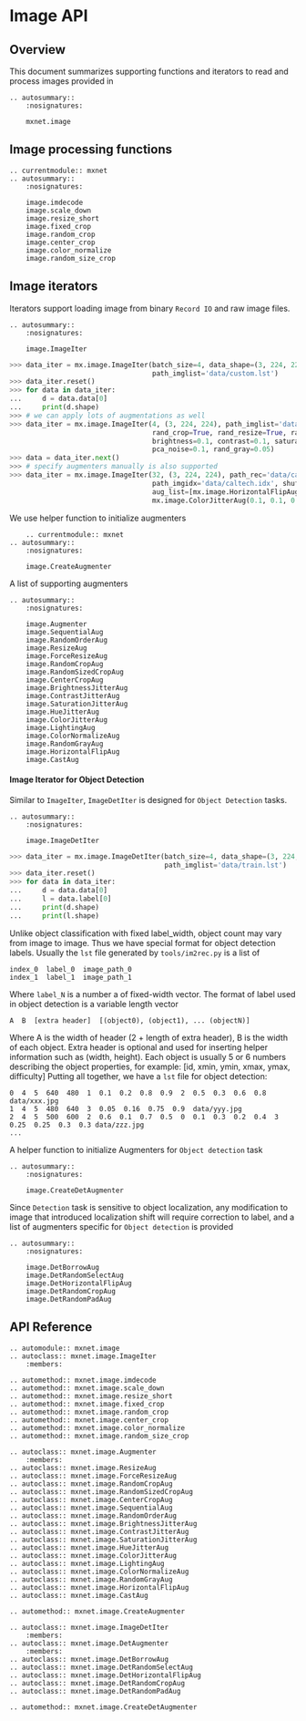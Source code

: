 # Image API

## Overview
This document summarizes supporting functions and iterators to read and process
images provided in
```eval_rst
.. autosummary::
    :nosignatures:

    mxnet.image
```

## Image processing functions
```eval_rst
.. currentmodule:: mxnet
.. autosummary::
    :nosignatures:

    image.imdecode
    image.scale_down
    image.resize_short
    image.fixed_crop
    image.random_crop
    image.center_crop
    image.color_normalize
    image.random_size_crop
```    

## Image iterators
Iterators support loading image from binary `Record IO` and raw image files.
```eval_rst
.. autosummary::
    :nosignatures:

    image.ImageIter
```
```python
>>> data_iter = mx.image.ImageIter(batch_size=4, data_shape=(3, 224, 224), label_width=1,
                                   path_imglist='data/custom.lst')
>>> data_iter.reset()
>>> for data in data_iter:
...     d = data.data[0]
...     print(d.shape)
>>> # we can apply lots of augmentations as well
>>> data_iter = mx.image.ImageIter(4, (3, 224, 224), path_imglist='data/custom.lst',
                                   rand_crop=True, rand_resize=True, rand_mirror=True, mean=True,
                                   brightness=0.1, contrast=0.1, saturation=0.1, hue=0.1,
                                   pca_noise=0.1, rand_gray=0.05)
>>> data = data_iter.next()
>>> # specify augmenters manually is also supported
>>> data_iter = mx.image.ImageIter(32, (3, 224, 224), path_rec='data/caltech.rec',
                                   path_imgidx='data/caltech.idx', shuffle=True,
                                   aug_list=[mx.image.HorizontalFlipAug(0.5),
                                   mx.image.ColorJitterAug(0.1, 0.1, 0.1)])
```

We use helper function to initialize augmenters
```eval_rst
    .. currentmodule:: mxnet
.. autosummary::
    :nosignatures:

    image.CreateAugmenter
```

A list of supporting augmenters
```eval_rst
.. autosummary::
    :nosignatures:

    image.Augmenter
    image.SequentialAug
    image.RandomOrderAug
    image.ResizeAug
    image.ForceResizeAug
    image.RandomCropAug
    image.RandomSizedCropAug
    image.CenterCropAug
    image.BrightnessJitterAug
    image.ContrastJitterAug
    image.SaturationJitterAug
    image.HueJitterAug
    image.ColorJitterAug
    image.LightingAug
    image.ColorNormalizeAug
    image.RandomGrayAug
    image.HorizontalFlipAug
    image.CastAug
```

#### Image Iterator for Object Detection
Similar to `ImageIter`, `ImageDetIter` is designed for `Object Detection` tasks.
```eval_rst
.. autosummary::
    :nosignatures:

    image.ImageDetIter
```

```python
>>> data_iter = mx.image.ImageDetIter(batch_size=4, data_shape=(3, 224, 224),
                                      path_imglist='data/train.lst')
>>> data_iter.reset()
>>> for data in data_iter:
...     d = data.data[0]
...     l = data.label[0]
...     print(d.shape)
...     print(l.shape)
```

Unlike object classification with fixed label_width, object count may vary from
image to image. Thus we have special format for object detection labels.
Usually the `lst` file generated by `tools/im2rec.py` is a list of
```
index_0  label_0  image_path_0
index_1  label_1  image_path_1
```
Where `label_N` is a number a of fixed-width vector.
The format of label used in object detection is a variable length vector
```
A  B  [extra header]  [(object0), (object1), ... (objectN)]
```
Where A is the width of header (2 + length of extra header), B is the width of each object.
Extra header is optional and used for inserting helper information such as (width, height).
Each object is usually 5 or 6 numbers describing the object properties, for example:
[id, xmin, ymin, xmax, ymax, difficulty]
Putting all together, we have a `lst` file for object detection:
```
0  4  5  640  480  1  0.1  0.2  0.8  0.9  2  0.5  0.3  0.6  0.8  data/xxx.jpg
1  4  5  480  640  3  0.05  0.16  0.75  0.9  data/yyy.jpg
2  4  5  500  600  2  0.6  0.1  0.7  0.5  0  0.1  0.3  0.2  0.4  3  0.25  0.25  0.3  0.3 data/zzz.jpg
...
```

A helper function to initialize Augmenters for `Object detection` task
```eval_rst
.. autosummary::
    :nosignatures:

    image.CreateDetAugmenter
  ```

Since `Detection` task is sensitive to object localization, any modification
to image that introduced localization shift will require correction to label,
and a list of augmenters specific for `Object detection` is provided
```eval_rst
.. autosummary::
    :nosignatures:

    image.DetBorrowAug
    image.DetRandomSelectAug
    image.DetHorizontalFlipAug
    image.DetRandomCropAug
    image.DetRandomPadAug
```

## API Reference

<script type="text/javascript" src='../../../_static/js/auto_module_index.js'></script>

```eval_rst
.. automodule:: mxnet.image
.. autoclass:: mxnet.image.ImageIter
    :members:

.. automethod:: mxnet.image.imdecode
.. automethod:: mxnet.image.scale_down
.. automethod:: mxnet.image.resize_short
.. automethod:: mxnet.image.fixed_crop
.. automethod:: mxnet.image.random_crop
.. automethod:: mxnet.image.center_crop
.. automethod:: mxnet.image.color_normalize
.. automethod:: mxnet.image.random_size_crop

.. autoclass:: mxnet.image.Augmenter
    :members:
.. autoclass:: mxnet.image.ResizeAug
.. autoclass:: mxnet.image.ForceResizeAug
.. autoclass:: mxnet.image.RandomCropAug
.. autoclass:: mxnet.image.RandomSizedCropAug
.. autoclass:: mxnet.image.CenterCropAug
.. autoclass:: mxnet.image.SequentialAug
.. autoclass:: mxnet.image.RandomOrderAug
.. autoclass:: mxnet.image.BrightnessJitterAug
.. autoclass:: mxnet.image.ContrastJitterAug
.. autoclass:: mxnet.image.SaturationJitterAug
.. autoclass:: mxnet.image.HueJitterAug
.. autoclass:: mxnet.image.ColorJitterAug
.. autoclass:: mxnet.image.LightingAug
.. autoclass:: mxnet.image.ColorNormalizeAug
.. autoclass:: mxnet.image.RandomGrayAug
.. autoclass:: mxnet.image.HorizontalFlipAug
.. autoclass:: mxnet.image.CastAug

.. automethod:: mxnet.image.CreateAugmenter

.. autoclass:: mxnet.image.ImageDetIter
    :members:
.. autoclass:: mxnet.image.DetAugmenter
    :members:
.. autoclass:: mxnet.image.DetBorrowAug
.. autoclass:: mxnet.image.DetRandomSelectAug
.. autoclass:: mxnet.image.DetHorizontalFlipAug
.. autoclass:: mxnet.image.DetRandomCropAug
.. autoclass:: mxnet.image.DetRandomPadAug

.. automethod:: mxnet.image.CreateDetAugmenter
```
<script>auto_index("api-reference");</script>

